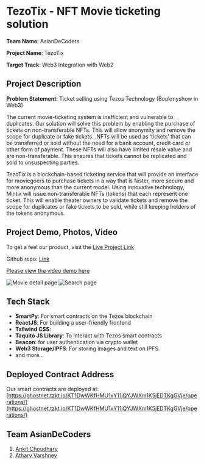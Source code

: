 # TezoTix - NFT Movie ticketing solution
**Team Name**: AsianDeCoders

**Project Name**: TezoTix

**Target Track**: Web3 Integration with Web2

## Project Description
**Problem Statement**: Ticket selling using Tezos Technology (Bookmyshow in Web3)

The current movie-ticketing system is inefficient and vulnerable to duplicates. Our solution will solve this problem by enabling the purchase of tickets on non-transferable NFTs. This will allow anonymity and remove the scope for duplicate or fake tickets. .NFTs will be used as ‘tickets’ that can be transferred or sold without the need for a bank account, credit card or other form of payment. These NFTs will also have limited resale value and are non-transferable. This ensures that tickets cannot be replicated and sold to unsuspecting parties.

TezoTix is a blockchain-based ticketing service that will provide an interface for moviegoers to purchase tickets in a way that is faster, more secure and more anonymous than the current model. Using innovative technology, Mintix will issue non-transferable NFTs (tokens) that each represent one ticket. This will enable theater owners to validate tickets and remove the scope for duplicates or fake tickets to be sold, while still keeping holders of the tokens anonymous.

## Project Demo, Photos, Video
To get a feel our product, visit the [Live Project Link](https://tezotix-h8f2ripjq-ankit7241.vercel.app/)

Github repo: [Link](https://github.com/ankit7241/TezAsia-2k23)

[Please view the video demo here](https://drive.google.com/file/d/12jNgCGF5A35oOTt3FqBbdfr-BER42IMB/view?usp=sharing)

![Movie detail page](https://github.com/ankit7241/TezAsia-2k23/assets/97945699/5fafd877-1ffd-405b-8465-693306c442ce)
![Search page](https://github.com/ankit7241/TezAsia-2k23/assets/97945699/f4ddc9ba-179e-491b-9c00-624180338227)

## Tech Stack
- **SmartPy**: For smart contracts on the Tezos blockchain
- **ReactJS**: For building a user-friendly frontend
- **Tailwind CSS**: 
- **Taquito JS Library**: To interact with Tezos smart contracts
- **Beacon**: for user authentication via crypto wallet
- **Web3 Storage/IPFS**: For storing images and text on IPFS
- and more...

## Deployed Contract Address
Our smart contracts are deployed at: [https://ghostnet.tzkt.io/KT1DwWKfHMU1xY11jQYJWXm1K5jEDTKgGVje/operations/](https://ghostnet.tzkt.io/KT1DwWKfHMU1xY11jQYJWXm1K5jEDTKgGVje/operations/)

## Team AsianDeCoders
1) [Ankit Choudhary](https://twitter.com/ankit7241)
2) [Atharv Varshney](https://twitter.com/Atharvvarshney7)
